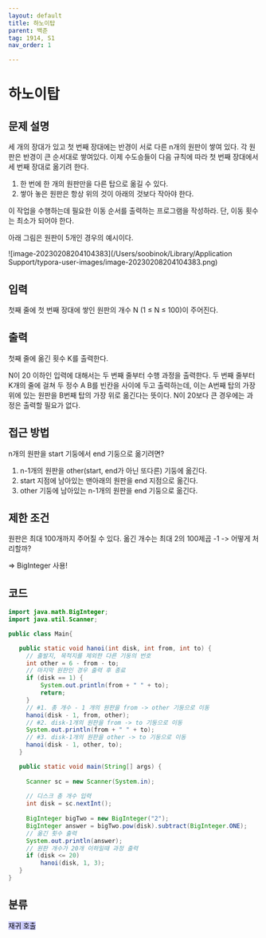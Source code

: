 ```yaml
---
layout: default
title: 하노이탑
parent: 백준
tag: 1914, S1
nav_order: 1

---
```


# 하노이탑

## 문제 설명

세 개의 장대가 있고 첫 번째 장대에는 반경이 서로 다른 n개의 원판이 쌓여 있다. 각 원판은 반경이 큰 순서대로 쌓여있다. 이제 수도승들이 다음 규칙에 따라 첫 번째 장대에서 세 번째 장대로 옮기려 한다.

1. 한 번에 한 개의 원판만을 다른 탑으로 옮길 수 있다.
2. 쌓아 놓은 원판은 항상 위의 것이 아래의 것보다 작아야 한다.

이 작업을 수행하는데 필요한 이동 순서를 출력하는 프로그램을 작성하라. 단, 이동 횟수는 최소가 되어야 한다.

아래 그림은 원판이 5개인 경우의 예시이다.

![image-20230208204104383](/Users/soobinok/Library/Application Support/typora-user-images/image-20230208204104383.png)

## 입력

첫째 줄에 첫 번째 장대에 쌓인 원판의 개수 N (1 ≤ N ≤ 100)이 주어진다.

## 출력

첫째 줄에 옮긴 횟수 K를 출력한다.

N이 20 이하인 입력에 대해서는 두 번째 줄부터 수행 과정을 출력한다. 두 번째 줄부터 K개의 줄에 걸쳐 두 정수 A B를 빈칸을 사이에 두고 출력하는데, 이는 A번째 탑의 가장 위에 있는 원판을 B번째 탑의 가장 위로 옮긴다는 뜻이다. N이 20보다 큰 경우에는 과정은 출력할 필요가 없다.

## 접근 방법

n개의 원판을 start 기둥에서 end 기둥으로 옮기려면?

1. n-1개의 원판을 other(start, end가 아닌 또다른) 기둥에 옮긴다.
2. start 지점에 남아있는 맨아래의 원판을 end 지점으로 옮긴다. 
3. other 기둥에 남아있는 n-1개의 원판을 end 기둥으로 옮긴다.

## 제한 조건

원판은 최대 100개까지 주어질 수 있다. 
옮긴 개수는 최대 2의 100제곱 -1 -> 어떻게 처리할까?

=> BigInteger 사용!



## 코드

```java
import java.math.BigInteger;
import java.util.Scanner;

public class Main{

   public static void hanoi(int disk, int from, int to) {
     // 출발지, 목적지를 제외한 다른 기둥의 번호
     int other = 6 - from - to;
     // 마지막 원판인 경우 출력 후 종료
     if (disk == 1) {
         System.out.println(from + " " + to);
         return;
     }
     // #1. 총 개수 - 1 개의 원판을 from -> other 기둥으로 이동
     hanoi(disk - 1, from, other);
     // #2. disk-1개의 원판을 from -> to 기둥으로 이동
     System.out.println(from + " " + to);
     // #3. disk-1개의 원판을 other -> to 기둥으로 이동
     hanoi(disk - 1, other, to);
   }

   public static void main(String[] args) {
     
     Scanner sc = new Scanner(System.in);
     
     // 디스크 총 개수 입력
     int disk = sc.nextInt();
     
     BigInteger bigTwo = new BigInteger("2");
     BigInteger answer = bigTwo.pow(disk).subtract(BigInteger.ONE);
     // 옮긴 횟수 출력
     System.out.println(answer);
     // 원판 개수가 20개 이하일때 과정 출력
     if (disk <= 20)
         hanoi(disk, 1, 3);
   }
}
```

## 분류

<mark style='background-color: #ccccff'>재귀 호출</mark>
